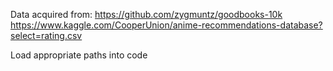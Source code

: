 Data acquired from:
https://github.com/zygmuntz/goodbooks-10k
https://www.kaggle.com/CooperUnion/anime-recommendations-database?select=rating.csv

Load appropriate paths into code 
